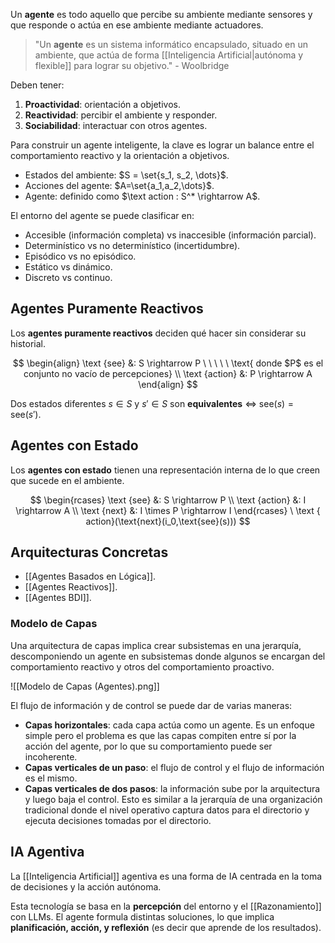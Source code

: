 Un **agente** es todo aquello que percibe su ambiente mediante sensores y que responde o actúa en ese ambiente mediante actuadores.

> "Un **agente** es un sistema informático encapsulado, situado en un ambiente, que actúa de forma [[Inteligencia Artificial|autónoma y flexible]] para lograr su objetivo." - Woolbridge

Deben tener:

1. **Proactividad**: orientación a objetivos.
2. **Reactividad**: percibir el ambiente y responder.
3. **Sociabilidad**: interactuar con otros agentes.

Para construir un agente inteligente, la clave es lograr un balance entre el comportamiento reactivo y la orientación a objetivos.

- Estados del ambiente: $S = \set{s_1, s_2, \dots}$.
- Acciones del agente: $A=\set{a_1,a_2,\dots}$.
- Agente: definido como $\text action : S^* \rightarrow A$.

El entorno del agente se puede clasificar en:

- Accesible (información completa) vs inaccesible (información parcial).
- Determinístico vs no determinístico (incertidumbre).
- Episódico vs no episódico.
- Estático vs dinámico.
- Discreto vs continuo.

## Agentes Puramente Reactivos

Los **agentes puramente reactivos** deciden qué hacer sin considerar su historial.

$$
\begin{align}
\text {see} &: S \rightarrow P \ \ \ \ \ \text{ donde $P$ es el conjunto no vacío de percepciones} \\
\text {action} &: P \rightarrow A
\end{align}
$$

Dos estados diferentes $s \in S$ y $s'\in S$ son **equivalentes** $\iff$ $\text {see}(s) = \text {see}(s')$.

## Agentes con Estado

Los **agentes con estado** tienen una representación interna de lo que creen que sucede en el ambiente.

$$
\begin{rcases}
\text {see} &: S \rightarrow P \\
\text {action} &: I \rightarrow A \\
\text {next} &: I \times  P \rightarrow I
\end{rcases}  \ \text { action}(\text{next}(i_0,\text{see}(s)))
$$

## Arquitecturas Concretas

- [[Agentes Basados en Lógica]].
- [[Agentes Reactivos]].
- [[Agentes BDI]].

### Modelo de Capas

Una arquitectura de capas implica crear subsistemas en una jerarquía, descomponiendo un agente en subsistemas donde algunos se encargan del comportamiento reactivo y otros del comportamiento proactivo.

![[Modelo de Capas (Agentes).png]]

El flujo de información y de control se puede dar de varias maneras:

- **Capas horizontales**: cada capa actúa como un agente. Es un enfoque simple pero el problema es que las capas compiten entre sí por la acción del agente, por lo que su comportamiento puede ser incoherente.
- **Capas verticales de un paso**: el flujo de control y el flujo de información es el mismo.
- **Capas verticales de dos pasos**: la información sube por la arquitectura y luego baja el control. Esto es similar a la jerarquía de una organización tradicional donde el nivel operativo captura datos para el directorio y ejecuta decisiones tomadas por el directorio.

## IA Agentiva

La [[Inteligencia Artificial]] agentiva es una forma de IA centrada en la toma de decisiones y la acción autónoma.

Esta tecnología se basa en la **percepción** del entorno y el [[Razonamiento]] con LLMs. El agente formula distintas soluciones, lo que implica **planificación, acción, y reflexión** (es decir que aprende de los resultados).
